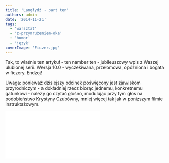 ```yaml
---
title: 'Langłydż - part ten'
authors: admin
date: '2014-11-21'
tags:
  - 'warsztat'
  - 'z-przymrużeniem-oka'
  - 'humor'
  - 'język'
coverImage: 'Ficzer.jpg'
---
```


Tak, to właśnie ten artykuł - ten namber ten - jubileuszowy wpis z Waszej
ulubionej serii. Wersja 10.0 - wyczekiwana, przełomowa, opóźniona i bogata w
ficzery. Endżoj!

<!--truncate-->

Uwaga: ponieważ dzisiejszy odcinek poświęcony jest zjawiskom przyrodniczym - a
dokładniej rzecz biorąc jednemu, konkretnemu gatunkowi - należy go czytać
głośno, modulując przy tym głos na podobieństwo Krystyny Czubówny, mniej więcej
tak jak w poniższym filmie instruktażowym.

<iframe src="//www.youtube.com/embed/OYaa61lFLqA" height={315} width={560} allowFullScreen frameBorder={0} />

Przećwiczyliście sobie? No to do rzeczy.

**Ficzer** \[ang. _feature_\] (_łac. regulus genius avariae megadrogato_)
*-* ogólna nazwa rodziny z typu bezkręgowców, dawniej klasyfikowana niepoprawnie
jako gromada obleńce bądź bezideowce.

Ficzery to średniej wielkości pasożyty (poszczególne osobniki mogą osiągać
rozmiary małego budynku), odżywiające się również pokarmem roślinnym - głównie
papierem (różnego rodzaju specyfikacje i dokumentacje) oraz zieleniną ($). Żyją
w stadach, zwanych rilisami. Samiec - ficzer. Samica - ficzera. Młode do
osiągnięcia rozmiaru trzech stron dokumentacji nazywane są często ficzerkami.

Spotykane niemal w każdym środowisku: wodnym (np. kałuże startapowe), pustynnym
(organizacje rządowe) jak i w dżungli (korporacje). Często kojarzone z tzw.
"analami" (analitycy biznesowi), początkowo były mylnie uważane za pasożyty
przewodu pokarmowego. Nic bardziej błędnego. Ficzery lęgną się w głowach. Czasem
w postaci larwalnej mogą tam przebywać przez wiele lat, czasem wychodzą na świat
od razu po urodzeniu, od początku osiągając znaczne rozmiary. Nie udało się
znaleźć korelacji pomiędzy zawartością głowy nosiciela oraz rodzajem rodzących
się w jego głowie ficzerków. Wygląda na to, że ficzery równie dobrze radzą sobie
w głowach pustych jak i pełnych.

Po krótkim zazwyczaj okresie dojrzewania, larwa ficzerka wydostaje się na
zewnątrz głowy nosiciela i rozpoczyna infekowanie innych, jednocześnie osiągając
swoją końcową postać ficzera lub ficzery. Infekcja przebiega zazwyczaj dość
boleśnie i towarzyszą jej uciążliwe i bolesne objawy. Najczęściej spotykane z
nich:

- planowanie,
- estymacja,
- długotrwałe spotkania,
- [riwiu](../langlydz-part-sewen/index.md),
- kodowanie,
- dokumentacja,
- testowanie,
- rozczarowanie,
- gorączka i praca po godzinach.

Jedynym sposobem na walkę z tym pasożytem jest skomplikowana procedura o nazwie
_deskołp_, z powodu swojej złożoności stosowana tylko w beznadziejnych
przypadkach. Zazwyczaj, kiedy jest już za późno i liczba zarażonych osiąga
rozmiary typowe dla epidemii.

Pewne rodzaje pluskiew posiadają zdolność podszywania się pod ficzery.

![bug-vs-feature](images/bug-vs-feature.gif)

Nie są jednak tak zaraźliwe i kuracja zazwyczaj jest mniej kosztowna
(patrz. *[fiks](../langlydz-part-fajf/index.md)*).

Patrz też: *rilis, estymacja, skołp, deskołp.*
